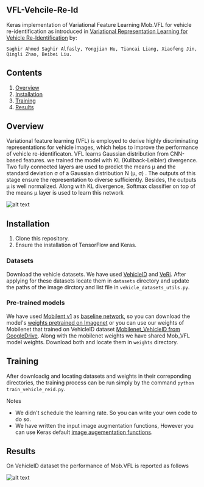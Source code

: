 ## VFL-Vehcile-Re-Id
Keras implementation of Variational Feature Learning Mob.VFL for vehicle re-identification as introduced in [Variational Representation Learning for Vehicle Re-Identification](https://arxiv.org/abs/1905.02343)
by:

`Saghir Ahmed Saghir Alfasly, Yongjian Hu, Tiancai Liang, Xiaofeng Jin, Qingli Zhao, Beibei Liu.`
## Contents
1. [Overview](#overview)
2. [Installation](#installation)
3. [Training](#training)
4. [Results](#results)



## Overview
Variational feature learning (VFL) is employed to derive highly discriminating representations for vehicle images, which helps to improve the performance of vehicle re-identificaton. VFL learns Gaussian distribution from CNN-based features.
we trained the model with KL (Kullback-Leibler) divergence. Two fully connected layers are used to predict the means µ and the standard deviation σ of a Gaussian distribution N (µ, σ) . The outputs of this stage ensure the representation to diverse sufficiently. Besides, the outputs µ is well normalized. Along with KL divergence, Softmax classifier on top of the means µ layer is used to learn this network



![alt text](https://github.com/saghiralfasly/Vehicle-Re-ID/blob/master/images/model.png)


## Installation
1) Clone this repository.
2) Ensure the installation of TensorFlow and Keras.

### Datasets
Download the vehicle datasets. We have used [VehicleID](https://pkuml.org/resources/pku-vehicleid.html) and [VeRi](https://vehiclereid.github.io/VeRi/). After applying for these datasets locate them in `datasets` directory and update the paths of the image dirctory and list file in `vehicle_datasets_utils.py`.
### Pre-trained models
We have used [Mobilent v1](https://arxiv.org/abs/1704.04861) as [baseline network](https://github.com/keras-team/keras/blob/master/keras/applications/mobilenet.py), so you can download the model's [weights pretrained on Imagenet](https://github.com/fchollet/deep-learning-models/releases/download/v0.6/mobilenet_1_0_224_tf_no_top.h5) or you can use our weights of Mobilenet that trained on VehicleID dataset [Mobilenet_VehicleID from GoogleDrive](https://drive.google.com/open?id=1tAUSTdmkXlIu26Uv92MaqGj2M366iZbi). Along with the mobilenet weights we have shared Mob_VFL model weights. Download both and locate them in `weights` directory.
## Training
After downloadig and locating datasets and weights in their correponding directories, the training process can be run
simply by the command `python train_vehicle_reid.py`. 

Notes
* We didn't schedule the learning rate. So you can write your own code to do so.  
* We have written the input image augmentation functions, However you can use Keras default [image augementation functions](https://github.com/keras-team/keras/blob/master/keras/preprocessing/image.py).
## Results
On VehicleID dataset the performance of Mob.VFL is reported as follows

![alt text](https://github.com/saghiralfasly/Vehicle-Re-ID/blob/master/images/Performance.png)
